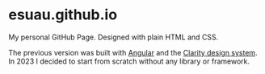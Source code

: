 # esuau.github.io

My personal GitHub Page. Designed with plain HTML and CSS.

The previous version was built with [Angular](https://angular.io/) and the [Clarity design system](https://clarity.design/).
In 2023 I decided to start from scratch without any library or framework.

